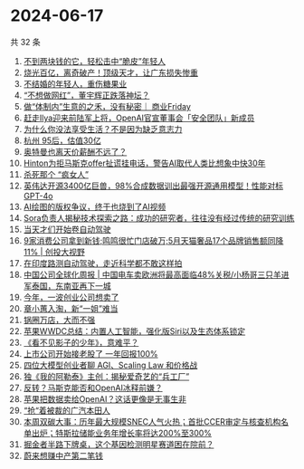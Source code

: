 # 2024-06-17

共 32 条

<!-- BEGIN 36KR -->
<!-- 最后更新时间 2024-06-17 02:01:25 +0800 -->
1. [不到两块钱的它，轻松击中“脆皮”年轻人](https://36kr.com/p/2821019667138825)
1. [烧光百亿，离奇破产！顶级天才，让广东损失惨重](https://36kr.com/p/2822069253851400)
1. [不结婚的年轻人，重伤糖果业](https://36kr.com/p/2821885690710276)
1. [“不想做网红”，董宇辉正跌落神坛？](https://36kr.com/p/2821784850696448)
1. [做“体制内”生意的之禾，没有秘密｜ 商业Friday](https://36kr.com/p/2771795436436480)
1. [赶走Ilya迎来前陆军上将，OpenAI官宣董事会「安全团队」新成员](https://36kr.com/p/2819694632700422)
1. [为什么你没法享受生活？不是因为缺乏意志力](https://36kr.com/p/2814708019022338)
1. [杭州 95后，估值30亿](https://36kr.com/p/2821897775335689)
1. [奥特曼也离天价薪酬不远了？](https://36kr.com/p/2822184465811975)
1. [Hinton为拒马斯克offer扯谎挂电话，警告AI取代人类比想象中快30年](https://36kr.com/p/2822120653883655)
1. [杀死那个 “疯女人”](https://36kr.com/p/2821928782612996)
1. [英伟达开源3400亿巨兽，98%合成数据训出最强开源通用模型！性能对标GPT-4o](https://36kr.com/p/2820630520678918)
1. [AI绘图的版权争议，终于也烧到了AI视频](https://36kr.com/p/2821072395717124)
1. [Sora负责人揭秘技术探索之路：成功的研究者，往往没有经过传统的研究训练](https://36kr.com/p/2821223754942980)
1. [当天才们开始卷自动驾驶](https://36kr.com/p/2821919424825864)
1. [9家消费公司拿到新钱;鸣鸣很忙门店破万;5月天猫奢品17个品牌销售额同降11% | 创投大视野](https://36kr.com/p/2820781070797064)
1. [在印度路测自动驾驶，走近科学都不敢这样拍](https://36kr.com/p/2821917290531072)
1. [中国公司全球化周报 | 中国电车卖欧洲将最高面临48%关税/小杨哥三只羊进军泰国，东南亚再下一城](https://36kr.com/p/2820993096157704)
1. [今年，一波创业公司想卖了](https://36kr.com/p/2820751994554886)
1. [章小蕙入淘，新“一姐”难当](https://36kr.com/p/2821911883581700)
1. [锅圈万店，大而不强](https://36kr.com/p/2821833675262210)
1. [苹果WWDC总结：内置人工智能，强化版Siri以及生态体系锁定](https://36kr.com/p/2817666965768454)
1. [《看不见影子的少年》，意难平？](https://36kr.com/p/2821117644966144)
1. [上市公司开始接老股了 一年回报100%](https://36kr.com/p/2821863482722569)
1. [四位大模型创业者聊 AGI、Scaling Law 和价格战](https://36kr.com/p/2820549825120521)
1. [独《我的阿勒泰》主创：揭秘爱奇艺的“兵工厂”](https://36kr.com/p/2821901907397124)
1. [反转？马斯克能否和OpenAI冰释前嫌？](https://36kr.com/p/2821815535814913)
1. [苹果把数据卖给OpenAI？这话更像是无事生非](https://36kr.com/p/2819687799540228)
1. [“抢“着被裁的广汽本田人](https://36kr.com/p/2821939320948994)
1. [本周双碳大事：历年最大规模SNEC人气火热；首批CCER审定与核查机构名单出炉；特斯拉储能业务年增长率将达200%至300%](https://36kr.com/p/2821906838505733)
1. [掘金者半路下牌桌，这个基因检测明星赛道困在院前？](https://36kr.com/p/2821729721026825)
1. [蔚来想赚中产第二笔钱](https://36kr.com/p/2821883178174728)
<!-- END 36KR -->